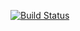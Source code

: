 [![Build Status](https://travis-ci.org/tirithen/event-sourcing-experiment.svg?branch=master)](https://travis-ci.org/tirithen/event-sourcing-experiment)
